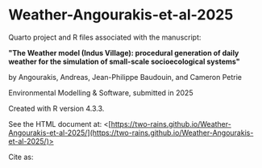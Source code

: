 # Weather-Angourakis-et-al-2025

Quarto project and R files associated with the manuscript:

**"The Weather model (Indus Village): procedural generation of daily weather for the simulation of small-scale socioecological systems"**

by Angourakis, Andreas, Jean-Philippe Baudouin, and Cameron Petrie

Environmental Modelling & Software, submitted in 2025

Created with R version 4.3.3.

See the HTML document at: <[https://two-rains.github.io/Weather-Angourakis-et-al-2025/](https://two-rains.github.io/Weather-Angourakis-et-al-2025/)>

Cite as:
